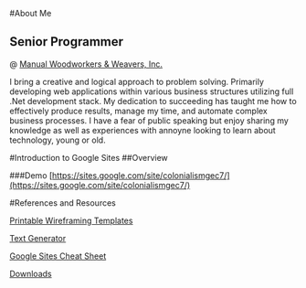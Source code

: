 #About Me
## Senior Programmer
@ [Manual Woodworkers & Weavers, Inc.](http://mwwondemand.com)

I bring a creative and logical approach to problem solving. Primarily developing web applications within various business structures utilizing full  .Net development stack.  My dedication to succeeding has taught me how to effectively produce results, manage my time, and automate complex business processes.  I have a fear of public speaking but enjoy sharing my knowledge as well as experiences with annoyne looking to learn about technology, young or old.

#Introduction to Google Sites
##Overview

###Demo
[https://sites.google.com/site/colonialismgec7/](https://sites.google.com/site/colonialismgec7/)

#References and Resources

[Printable Wireframing Templates](http://www.smashingmagazine.com/2010/03/free-printable-sketching-wireframing-and-note-taking-pdf-templates/)

[Text Generator](http://generator.lorem-ipsum.info/)

[Google Sites Cheat Sheet](https://docs.google.com/file/d/0B_DxVisJfpw6UFM2ZENZNWRMa28/view)

[Downloads](http://adobe.ly/1OYceBh)
